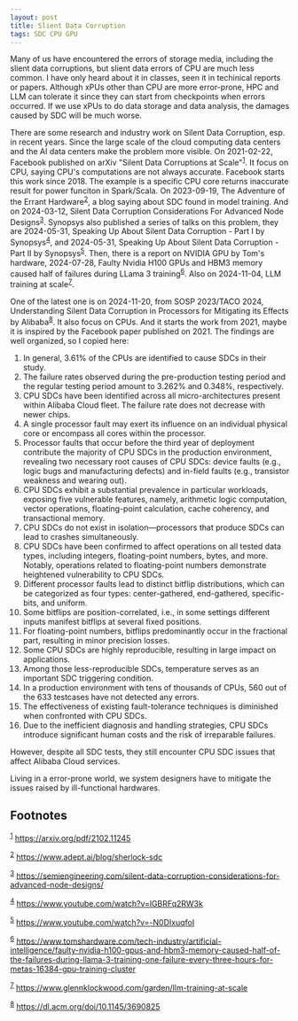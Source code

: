 ```yaml
---
layout: post
title: Slient Data Corruption
tags: SDC CPU GPU
---
```


Many of us have encountered the errors of storage media, including the slient data corruptions, but slient data errors of CPU are much less common. I have only heard about it in classes, seen it in techinical reports or papers. Although xPUs other than CPU are more error-prone, HPC and LLM can tolerate it since they can start from checkpoints when errors occurred. If we use xPUs to do data storage and data analysis, the damages caused by SDC will be much worse.

There are some research and industry work on Silent Data Corruption, esp. in recent years. Since the large scale of the cloud computing data centers and the AI data centers make the problem more visible. On 2021-02-22, Facebook published on arXiv "Silent Data Corruptions at Scale"<sup><a id="fnr.1" class="footref" href="#fn.1" role="doc-backlink">1</a></sup>. It focus on CPU, saying CPU's computations are not always accurate. Facebook starts this work since 2018. The example is a specific CPU core returns inaccurate result for power funciton in Spark/Scala. On 2023-09-19, The Adventure of the Errant Hardware<sup><a id="fnr.2" class="footref" href="#fn.2" role="doc-backlink">2</a></sup>, a blog saying about SDC found in model training. And on 2024-03-12, Silent Data Corruption Considerations For Advanced Node Designs<sup><a id="fnr.3" class="footref" href="#fn.3" role="doc-backlink">3</a></sup>. Synopsys also published a series of talks on this problem, they are 2024-05-31, Speaking Up About Silent Data Corruption - Part I by Synopsys<sup><a id="fnr.4" class="footref" href="#fn.4" role="doc-backlink">4</a></sup>, and 2024-05-31, Speaking Up About Silent Data Corruption - Part II by Synopsys<sup><a id="fnr.5" class="footref" href="#fn.5" role="doc-backlink">5</a></sup>. Then, there is a report on NVIDIA GPU by Tom's hardware, 2024-07-28, Faulty Nvidia H100 GPUs and HBM3 memory caused half of failures during LLama 3 training<sup><a id="fnr.6" class="footref" href="#fn.6" role="doc-backlink">6</a></sup>. Also on 2024-11-04, LLM training at scale<sup><a id="fnr.7" class="footref" href="#fn.7" role="doc-backlink">7</a></sup>.

One of the latest one is on 2024-11-20, from SOSP 2023/TACO 2024, Understanding Silent Data Corruption in Processors for Mitigating its Effects by Alibaba<sup><a id="fnr.8" class="footref" href="#fn.8" role="doc-backlink">8</a></sup>. It also focus on CPUs. And it starts the work from 2021, maybe it is inspired by the Facebook paper published on 2021. The findings are well organized, so I copied here:

1.  In general, 3.61% of the CPUs are identified to cause SDCs in their study.
2.  The failure rates observed during the pre-production testing period and the regular testing period amount to 3.262% and 0.348%, respectively.
3.  CPU SDCs have been identified across all micro-architectures present within Alibaba Cloud fleet. The failure rate does not decrease with newer chips.
4.  A single processor fault may exert its influence on an individual physical core or encompass all cores within the processor.
5.  Processor faults that occur before the third year of deployment contribute the majority of CPU SDCs in the production environment, revealing two necessary root causes of CPU SDCs: device faults (e.g., logic bugs and manufacturing defects) and in-field faults (e.g., transistor weakness and wearing out).
6.  CPU SDCs exhibit a substantial prevalence in particular workloads, exposing five vulnerable features, namely, arithmetic logic computation, vector operations, floating-point calculation, cache coherency, and transactional memory.
7.  CPU SDCs do not exist in isolation—processors that produce SDCs can lead to crashes simultaneously.
8.  CPU SDCs have been confirmed to affect operations on all tested data types, including integers, floating-point numbers, bytes, and more. Notably, operations related to floating-point numbers demonstrate heightened vulnerability to CPU SDCs.
9.  Different processor faults lead to distinct bitflip distributions, which can be categorized as four types: center-gathered, end-gathered, specific-bits, and uniform.
10. Some bitflips are position-correlated, i.e., in some settings different inputs manifest bitflips at several fixed positions.
11. For floating-point numbers, bitflips predominantly occur in the fractional part, resulting in minor precision losses.
12. Some CPU SDCs are highly reproducible, resulting in large impact on applications.
13. Among those less-reproducible SDCs, temperature serves as an important SDC triggering condition.
14. In a production environment with tens of thousands of CPUs, 560 out of the 633 testcases have not detected any errors.
15. The effectiveness of existing fault-tolerance techniques is diminished when confronted with CPU SDCs.
16. Due to the inefficient diagnosis and handling strategies, CPU SDCs introduce significant human costs and the risk of irreparable failures.

However, despite all SDC tests, they still encounter CPU SDC issues that affect Alibaba Cloud services.

Living in a error-prone world, we system designers have to mitigate the issues raised by ill-functional hardwares.

## Footnotes

<sup><a id="fn.1" class="footnum" href="#fnr.1">1</a></sup> <https://arxiv.org/pdf/2102.11245>

<sup><a id="fn.2" class="footnum" href="#fnr.2">2</a></sup> <https://www.adept.ai/blog/sherlock-sdc>

<sup><a id="fn.3" class="footnum" href="#fnr.3">3</a></sup> <https://semiengineering.com/silent-data-corruption-considerations-for-advanced-node-designs/>

<sup><a id="fn.4" class="footnum" href="#fnr.4">4</a></sup> <https://www.youtube.com/watch?v=lGBRFq2RW3k>

<sup><a id="fn.5" class="footnum" href="#fnr.5">5</a></sup> <https://www.youtube.com/watch?v=-N0DIxuqfoI>

<sup><a id="fn.6" class="footnum" href="#fnr.6">6</a></sup> <https://www.tomshardware.com/tech-industry/artificial-intelligence/faulty-nvidia-h100-gpus-and-hbm3-memory-caused-half-of-the-failures-during-llama-3-training-one-failure-every-three-hours-for-metas-16384-gpu-training-cluster>

<sup><a id="fn.7" class="footnum" href="#fnr.7">7</a></sup> <https://www.glennklockwood.com/garden/llm-training-at-scale>

<sup><a id="fn.8" class="footnum" href="#fnr.8">8</a></sup> <https://dl.acm.org/doi/10.1145/3690825>
